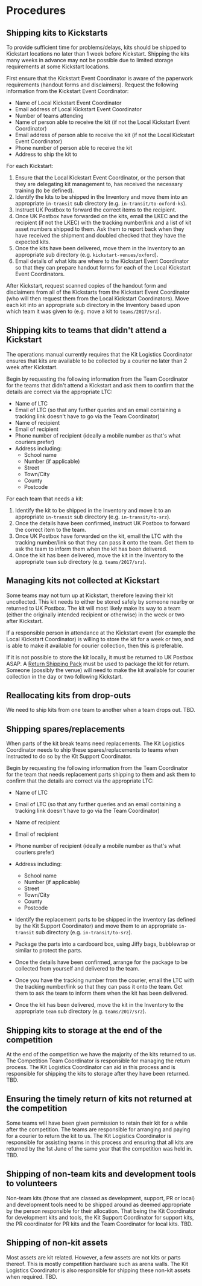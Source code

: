 # Procedures

## Shipping kits to Kickstarts

To provide sufficient time for problems/delays, kits should be shipped to Kickstart locations no later than 1 week before Kickstart. Shipping the kits many weeks in advance may not be possible due to limited storage requirements at some Kickstart locations.

First ensure that the Kickstart Event Coordinator is aware of the paperwork requirements \(handout forms and disclaimers\). Request the following information from the Kickstart Event Coordinator:

* Name of Local Kickstart Event Coordinator
* Email address of Local Kickstart Event Coordinator
* Number of teams attending
* Name of person able to receive the kit \(if not the Local Kickstart Event Coordinator\)
* Email address of person able to receive the kit \(if not the Local Kickstart Event Coordinator\)
* Phone number of person able to receive the kit
* Address to ship the kit to

For each Kickstart:

1. Ensure that the Local Kickstart Event Coordinator, or the person that they are delegating kit management to, has received the necessary training \(to be defined\).
2. Identify the kits to be shipped in the Inventory and move them into an appropriate `in-transit` sub directory \(e.g. `in-transit/to-oxford-ks`\).
3. Instruct UK Postbox to forward the correct items to the recipient.
4. Once UK Postbox have forwarded on the kits, email the LKEC and the recipient \(if not the LKEC\) with the tracking number/link and a list of kit asset numbers shipped to them. Ask them to report back when they have received the shipment and doubled checked that they have the expected kits.
5. Once the kits have been delivered, move them in the Inventory to an appropriate sub directory \(e.g. `kickstart-venues/oxford`\).
6. Email details of what kits are where to the Kickstart Event Coordinator so that they can prepare handout forms for each of the Local Kickstart Event Coordinators.

After Kickstart, request scanned copies of the handout form and disclaimers from all of the Kickstarts from the Kickstart Event Coordinator \(who will then request them from the Local Kickstart Coordinators\). Move each kit into an appropriate sub directory in the Inventory based upon which team it was given to \(e.g. move a kit to `teams/2017/srz`\).

## Shipping kits to teams that didn't attend a Kickstart

The operations manual currently requires that the Kit Logistics Coordinator ensures that kits are available to be collected by a courier no later than 2 week after Kickstart.

Begin by requesting the following information from the Team Coordinator for the teams that didn't attend a Kickstart and ask them to confirm that the details are correct via the appropriate LTC:

* Name of LTC
* Email of LTC \(so that any further queries and an email containing a tracking link doesn't have to go via the Team Coordinator\)
* Name of recipient
* Email of recipient
* Phone number of recipient \(ideally a mobile number as that's what couriers prefer\)
* Address including:
  * School name
  * Number \(if applicable\)
  * Street
  * Town/City
  * County
  * Postcode

For each team that needs a kit:

1. Identify the kit to be shipped in the Inventory and move it to an appropriate `in-transit` sub directory \(e.g. `in-transit/to-srz`\).
2. Once the details have been confirmed, instruct UK Postbox to forward the correct item to the team.
3. Once UK Postbox have forwarded on the kit, email the LTC with the tracking number/link so that they can pass it onto the team. Get them to ask the team to inform them when the kit has been delivered.
4. Once the kit has been delivered, move the kit in the Inventory to the appropriate `team` sub directory \(e.g. `teams/2017/srz`\).

## Managing kits not collected at Kickstart

Some teams may not turn up at Kickstart, therefore leaving their kit uncollected. This kit needs to either be stored safely by someone nearby or returned to UK Postbox. The kit will most likely make its way to a team \(either the originally intended recipient or otherwise\) in the week or two after Kickstart.

If a responsible person in attendance at the Kickstart event \(for example the Local Kickstart Coordinator\) is willing to store the kit for a week or two, and is able to make it available for courier collection, then this is preferable.

If it is not possible to store the kit locally, it must be returned to UK Postbox ASAP. A [Return Shipping Pack](#return-shipping-pack) must be used to package the kit for return. Someone \(possibly the venue\) will need to make the kit available for courier collection in the day or two following Kickstart.

## Reallocating kits from drop-outs

We need to ship kits from one team to another when a team drops out. TBD.

## Shipping spares/replacements

When parts of the kit break teams need replacements. The Kit Logistics Coordinator needs to ship these spares/replacements to teams when instructed to do so by the Kit Support Coordinator.

Begin by requesting the following information from the Team Coordinator for the team that needs replacement parts shipping to them and ask them to confirm that the details are correct via the appropriate LTC:

* Name of LTC
* Email of LTC \(so that any further queries and an email containing a tracking link doesn't have to go via the Team Coordinator\)
* Name of recipient
* Email of recipient
* Phone number of recipient \(ideally a mobile number as that's what couriers prefer\)
* Address including:

  * School name
  * Number \(if applicable\)
  * Street
  * Town/City
  * County
  * Postcode

* Identify the replacement parts to be shipped in the Inventory \(as defined by the Kit Support Coordinator\) and move them to an appropriate `in-transit` sub directory \(e.g. `in-transit/to-srz`\).

* Package the parts into a cardboard box, using Jiffy bags, bubblewrap or similar to protect the parts.

* Once the details have been confirmed, arrange for the package to be collected from yourself and delivered to the team.

* Once you have the tracking number from the courier, email the LTC with the tracking number/link so that they can pass it onto the team. Get them to ask the team to inform them when the kit has been delivered.
* Once the kit has been delivered, move the kit in the Inventory to the appropriate `team` sub directory \(e.g. `teams/2017/srz`\).

## Shipping kits to storage at the end of the competition

At the end of the competition we have the majority of the kits returned to us. The Competition Team Coordinator is responsible for managing the return process. The Kit Logistics Coordinator can aid in this process and is responsible for shipping the kits to storage after they have been returned. TBD.

## Ensuring the timely return of kits not returned at the competition

Some teams will have been given permission to retain their kit for a while after the competition. The teams are responsible for arranging and paying for a courier to return the kit to us. The Kit Logistics Coordinator is responsible for assisting teams in this process and ensuring that all kits are returned by the 1st June of the same year that the competition was held in. TBD.

## Shipping of non-team kits and development tools to volunteers

Non-team kits \(those that are classed as development, support, PR or local\) and development tools need to be shipped around as deemed appropriate by the person responsible for their allocation. That being the Kit Coordinator for development kits and tools, the Kit Support Coordinator for support kits, the PR coordinator for PR kits and the Team Coordinator for local kits. TBD.

## Shipping of non-kit assets

Most assets are kit related. However, a few assets are not kits or parts thereof. This is mostly competition hardware such as arena walls. The Kit Logistics Coordinator is also responsible for shipping these non-kit assets when required. TBD.

